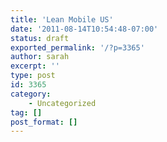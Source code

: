 ```yaml
---
title: 'Lean Mobile US'
date: '2011-08-14T10:54:48-07:00'
status: draft
exported_permalink: '/?p=3365'
author: sarah
excerpt: ''
type: post
id: 3365
category:
    - Uncategorized
tag: []
post_format: []
---
```

<!DOCTYPE html PUBLIC "-//W3C//DTD HTML 4.0 Transitional//EN" "http://www.w3.org/TR/REC-html40/loose.dtd">
<?xml encoding="UTF-8">
